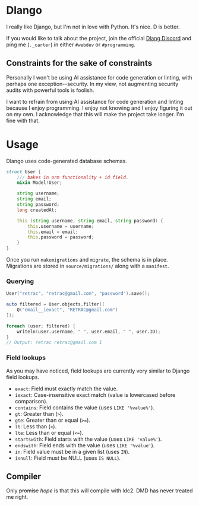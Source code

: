 # Dlango
I really like Django, but I'm not in love with Python. It's nice. D is better.

If you would like to talk about the project, join the official [Dlang Discord](https://discord.gg/abu7BnnBZ7) and ping me (`._carter`) in either `#webdev` or `#programming`.

## Constraints for the sake of constraints
Personally I won't be using AI assistance for code generation or linting, with perhaps one exception--security. In my view, not augmenting security audits with powerful tools is foolish. 

I want to refrain from using AI assistance for code generation and linting because I enjoy programming. I enjoy not knowing and I enjoy figuring it out on my own. I acknowledge that this will make the project take longer. I'm fine with that.


# Usage
Dlango uses code-generated database schemas.

```d
struct User {
    /// bakes in orm functionality + id field.
    mixin Model!User;

    string username;
    string email;
    string password;
    long createdAt;

    this (string username, string email, string password) {
        this.username = username;
        this.email = email;
        this.password = password;
    }
}
```

Once you run `makemigrations` and `migrate`, the schema is in place. Migrations are stored in `source/migrations/` along with a `manifest`.

### Querying
```d
User("retrac", "retrac@gmail.com", "password").save();

auto filtered = User.objects.filter([
	Q("email__iexact", "RETRAC@gmail.com")
]);

foreach (user; filtered) {
	writeln(user.username, " ", user.email, " ", user.ID);
}
// Output: retrac retrac@gmail.com 1
```

### Field lookups
As you may have noticed, field lookups are currently very similar to Django field lookups.
- `exact`: Field must exactly match the value.
- `iexact`: Case-insensitive exact match (value is lowercased before comparison).
- `contains`: Field contains the value (uses `LIKE '%value%'`).
- `gt`: Greater than (`>`).
- `gte`: Greater than or equal (`>=`).
- `lt`: Less than (`<`).
- `lte`: Less than or equal (`<=`).
- `startswith`: Field starts with the value (uses `LIKE 'value%'`).
- `endswith`: Field ends with the value (uses `LIKE '%value'`).
- `in`: Field value must be in a given list (uses `IN`).
- `isnull`: Field must be NULL (uses `IS NULL`).

## Compiler
Only ~~promise~~ *hope* is that this will compile with ldc2. DMD has never treated me right.